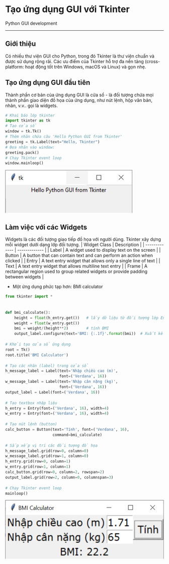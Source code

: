 # Tạo ứng dụng GUI với Tkinter

Python GUI development

---

## Giới thiệu

Có nhiều thư viện GUI cho Python, trong đó Tkinter là thư viện chuẩn và được sử dụng rộng rãi. Các ưu điểm của Tkinter hỗ trợ đa nền tảng (cross-platform: hoạt động tốt trên Windows, macOS và Linux) và gọn nhẹ.

## Tạo ứng dụng GUI đầu tiên

Thành phần cơ bản của ứng dụng GUI là cửa sổ - là đối tượng chứa mọi thành phần giao diện đồ họa của ứng dụng, như nút lệnh, hộp văn bản, nhãn, v.v.. gọi là widgets.

```python
# Khai báo lớp tkinter 
import tkinter as tk
# Tạo cửa sổ
window = tk.Tk()
# Thêm nhãn chứa câu 'Hello Python GUI from Tkinter'
greeting = tk.Label(text="Hello, Tkinter")
# Đưa nhãn vào window:
greeting.pack()
# Chạy Tkinter event loop
window.mainloop()
```

![Kết quả chạy chương trình](img/first_tkinter_app.png)

## Làm việc với các Widgets

Widgets là các đối tượng giao tiếp đồ họa với người dùng. Tkinter xây dựng mỗi widget dưới dạng lớp đối tượng.
| Widget Class  | Description |
| ------------- | ------------- |
| Label	        | A widget used to display text on the screen |
| Button 	    | A button that can contain text and can perform an action when clicked |
| Entry	        | A text entry widget that allows only a single line of text |
| Text	        | A text entry widget that allows multiline text entry |
| Frame	        | A rectangular region used to group related widgets or provide padding between widgets |

- Một ứng dụng phức tạp hơn: BMI calculator

```python
from tkinter import *


def bmi_calculate():
    height = float(h_entry.get())   # lấy dữ liệu từ đối tượng lớp Entry -> chuyển kiểu float
    weight = float(w_entry.get())
    bmi = weight/(height**2)        # tính BMI
    output_label.configure(text='BMI: {:.1f}'.format(bmi))  # Xuất kết quả

# Khởi tạo cửa sổ ứng dụng
root = Tk()
root.title('BMI Calculator')

# Tạo các nhãn (label) trong cửa sổ
h_message_label = Label(text='Nhập chiều cao (m)',
                        font=('Verdana', 16))
w_message_label = Label(text='Nhập cân nặng (kg)',
                        font=('Verdana', 16))
output_label = Label(font=('Verdana', 16))

# Tạo textbox nhập liệu
h_entry = Entry(font=('Verdana', 16), width=4)
w_entry = Entry(font=('Verdana', 16), width=4)

# Tạo nút lệnh (button)
calc_button = Button(text='Tính', font=('Verdana', 16),
                     command=bmi_calculate)

# Sắp xếp vị trí các đối tượng đồ họa
h_message_label.grid(row=0, column=0)
w_message_label.grid(row=1, column=0)
h_entry.grid(row=0, column=1)
w_entry.grid(row=1, column=1)
calc_button.grid(row=0, column=2, rowspan=2)
output_label.grid(row=2, column=0, columnspan=3)

# Chạy Tkinter event loop
mainloop()
```

![Kết quả chạy chương trình](img/bmi_calculator.png)

